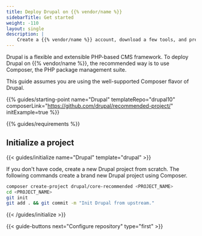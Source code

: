 ```yaml
---
title: Deploy Drupal on {{% vendor/name %}}
sidebarTitle: Get started
weight: -110
layout: single
description: |
    Create a {{% vendor/name %}} account, download a few tools, and prepare to deploy Drupal.
---
```


Drupal is a flexible and extensible PHP-based CMS framework. To deploy Drupal on {{% vendor/name %}}, the recommended way is to use Composer, the PHP package management suite.

This guide assumes you are using the well-supported Composer flavor of Drupal.

{{% guides/starting-point name="Drupal" templateRepo="drupal10" composerLink="<https://github.com/drupal/recommended-project/>" initExample=true %}}

{{% guides/requirements %}}

## Initialize a project

{{< guides/initialize name="Drupal" template="drupal" >}}

If you don't have code, create a new Drupal project from scratch.
The following commands create a brand new Drupal project using Composer.

```bash
composer create-project drupal/core-recommended <PROJECT_NAME>
cd <PROJECT_NAME>
git init
git add . && git commit -m "Init Drupal from upstream."
```

{{< /guides/initialize >}}

{{< guide-buttons next="Configure repository" type="first" >}}

